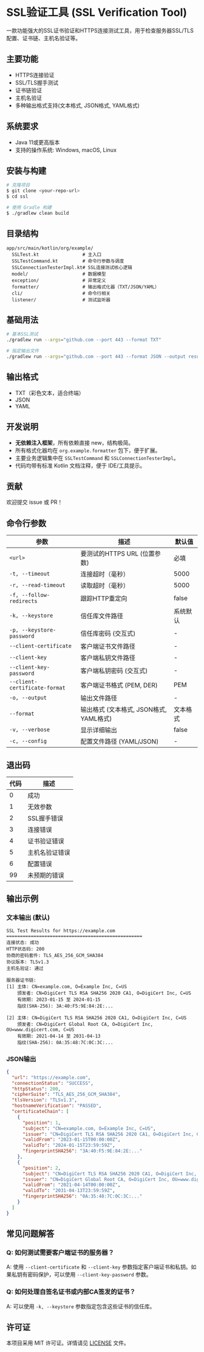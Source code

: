 # SSL验证工具 (SSL Verification Tool)

一款功能强大的SSL证书验证和HTTPS连接测试工具，用于检查服务器SSL/TLS配置、证书链、主机名验证等。

## 主要功能

- HTTPS连接验证
- SSL/TLS握手测试
- 证书链验证
- 主机名验证
- 多种输出格式支持(文本格式, JSON格式, YAML格式)

## 系统要求

- Java 11或更高版本
- 支持的操作系统: Windows, macOS, Linux

## 安装与构建

```bash
# 克隆项目
$ git clone <your-repo-url>
$ cd ssl

# 使用 Gradle 构建
$ ./gradlew clean build
```

## 目录结构

```
app/src/main/kotlin/org/example/
  SSLTest.kt                # 主入口
  SSLTestCommand.kt         # 命令行参数与调度
  SSLConnectionTesterImpl.kt# SSL连接测试核心逻辑
  model/                    # 数据模型
  exception/                # 异常定义
  formatter/                # 输出格式化器（TXT/JSON/YAML）
  cli/                      # 命令行相关
  listener/                 # 测试监听器
```

## 基础用法

```bash
# 基本SSL测试
./gradlew run --args="github.com --port 443 --format TXT"

# 指定输出文件
./gradlew run --args="github.com --port 443 --format JSON --output result.json"
```

## 输出格式
- TXT（彩色文本，适合终端）
- JSON
- YAML

## 开发说明

- **无依赖注入框架**，所有依赖直接 new，结构极简。
- 所有格式化器均在 `org.example.formatter` 包下，便于扩展。
- 主要业务逻辑集中在 `SSLTestCommand` 和 `SSLConnectionTesterImpl`。
- 代码均带有标准 Kotlin 文档注释，便于 IDE/工具提示。

## 贡献
欢迎提交 issue 或 PR！

## 命令行参数

| 参数 | 描述 | 默认值 |
|------|------|--------|
| `<url>` | 要测试的HTTPS URL (位置参数) | 必填 |
| `-t, --timeout` | 连接超时（毫秒） | 5000 |
| `-r, --read-timeout` | 读取超时（毫秒） | 5000 |
| `-f, --follow-redirects` | 跟踪HTTP重定向 | false |
| `-k, --keystore` | 信任库文件路径 | 系统默认 |
| `-p, --keystore-password` | 信任库密码 (交互式) | - |
| `--client-certificate` | 客户端证书文件路径 | - |
| `--client-key` | 客户端私钥文件路径 | - |
| `--client-key-password` | 客户端私钥密码 (交互式) | - |
| `--client-certificate-format` | 客户端证书格式 (PEM, DER) | PEM |
| `-o, --output` | 输出文件路径 | - |
| `--format` | 输出格式 (文本格式, JSON格式, YAML格式) | 文本格式 |
| `-v, --verbose` | 显示详细输出 | false |
| `-c, --config` | 配置文件路径 (YAML/JSON) | - |

## 退出码

| 代码 | 描述 |
|------|------|
| 0 | 成功 |
| 1 | 无效参数 |
| 2 | SSL握手错误 |
| 3 | 连接错误 |
| 4 | 证书验证错误 |
| 5 | 主机名验证错误 |
| 6 | 配置错误 |
| 99 | 未预期的错误 |

## 输出示例

### 文本输出 (默认)

```
SSL Test Results for https://example.com
==================================================
连接状态: 成功
HTTP状态码: 200
协商的密码套件: TLS_AES_256_GCM_SHA384
协议版本: TLSv1.3
主机名验证: 通过

服务器证书链:
[1] 主体: CN=example.com, O=Example Inc, C=US
    颁发者: CN=DigiCert TLS RSA SHA256 2020 CA1, O=DigiCert Inc, C=US
    有效期: 2023-01-15 至 2024-01-15
    指纹(SHA-256): 3A:40:F5:9E:84:2E:...

[2] 主体: CN=DigiCert TLS RSA SHA256 2020 CA1, O=DigiCert Inc, C=US
    颁发者: CN=DigiCert Global Root CA, O=DigiCert Inc, OU=www.digicert.com, C=US
    有效期: 2021-04-14 至 2031-04-13
    指纹(SHA-256): 0A:35:48:7C:0C:3C:...
```

### JSON输出

```json
{
  "url": "https://example.com",
  "connectionStatus": "SUCCESS",
  "httpStatus": 200,
  "cipherSuite": "TLS_AES_256_GCM_SHA384",
  "tlsVersion": "TLSv1.3",
  "hostnameVerification": "PASSED",
  "certificateChain": [
    {
      "position": 1,
      "subject": "CN=example.com, O=Example Inc, C=US",
      "issuer": "CN=DigiCert TLS RSA SHA256 2020 CA1, O=DigiCert Inc, C=US",
      "validFrom": "2023-01-15T00:00:00Z",
      "validTo": "2024-01-15T23:59:59Z",
      "fingerprintSHA256": "3A:40:F5:9E:84:2E:..."
    },
    {
      "position": 2,
      "subject": "CN=DigiCert TLS RSA SHA256 2020 CA1, O=DigiCert Inc, C=US",
      "issuer": "CN=DigiCert Global Root CA, O=DigiCert Inc, OU=www.digicert.com, C=US",
      "validFrom": "2021-04-14T00:00:00Z",
      "validTo": "2031-04-13T23:59:59Z",
      "fingerprintSHA256": "0A:35:48:7C:0C:3C:..."
    }
  ]
}
```

## 常见问题解答

### Q: 如何测试需要客户端证书的服务器？
A: 使用 `--client-certificate` 和 `--client-key` 参数指定客户端证书和私钥。如果私钥有密码保护，可以使用 `--client-key-password` 参数。

### Q: 如何处理自签名证书或内部CA签发的证书？
A: 可以使用 `-k, --keystore` 参数指定包含这些证书的信任库。

## 许可证

本项目采用 MIT 许可证。详情请见 [LICENSE](LICENSE) 文件。
